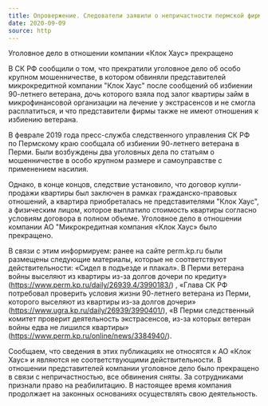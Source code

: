 ```yaml
---
title: Опровержение. Следователи заявили о непричастности пермской фирмы коллекторов к избиению ветерана и мошенничеству
date: 2020-09-09
source: http
---
```


Уголовное дело в отношении компании «Клок Хаус» прекращено

В СК РФ сообщили о том, что прекратили уголовное дело об особо крупном мошенничестве, в котором обвиняли представителей микрокредитной компании "Клок Хаус" после сообщений об избиении 90-летнего ветерана, дочь которого взяла под залог квартиры займ в микрофинансовой организации на лечение у экстрасенсов и не смогла расплатиться, и что представители фирмы также не имеют отношения к избиению ветерана.

В феврале 2019 года пресс-служба следственного управления СК РФ по Пермскому краю сообщала об избиении 90-летнего ветерана в Перми. Были возбуждены два уголовных дела по статьям о мошенничестве в особо крупном размере и самоуправстве с применением насилия.

Однако, в конце концов, следствие установило, что договор купли-продажи квартиры был заключен в рамках гражданско-правовых отношений, а квартира приобреталась не представителями "Клок Хаус", а физическим лицом, которое выплатило стоимость квартиры согласно условиям договора в полном объеме. Уголовное дело в отношении компании АО "Микрокредитная компания «Клок Хаус» было прекращено.

В связи с этим информируем: ранее на сайте perm.kp.ru были размещены следующие материалы, которые не соответствуют действительности: «Сидел в подъезде и плакал». В Перми ветерана войны выселяют из квартиры из-за долгов дочери по кредиту» (https://www.perm.kp.ru/daily/26939.4/3990183/) , «Глава СК РФ потребовал проверить условия жизни 90-летнего ветерана из Перми, которого выселяют из квартиры из-за долгов дочери» (https://www.ugra.kp.ru/daily/26939/3990401/), «В Перми следственный комитет проверит деятельность экстрасенсов, из-за которых ветеран войны едва не лишился квартиры» (https://www.perm.kp.ru/online/news/3384940/).

Сообщаем, что сведения в этих публикациях не относятся к АО «Клок Хаус» и являются не соответствующими действительности. В отношении представителей компании уголовное дело было прекращено в связи с непричастностью, все обвинения сняты. За сотрудниками признали право на реабилитацию. В настоящее время компания продолжает на законных основаниях осуществлять свою деятельность.
